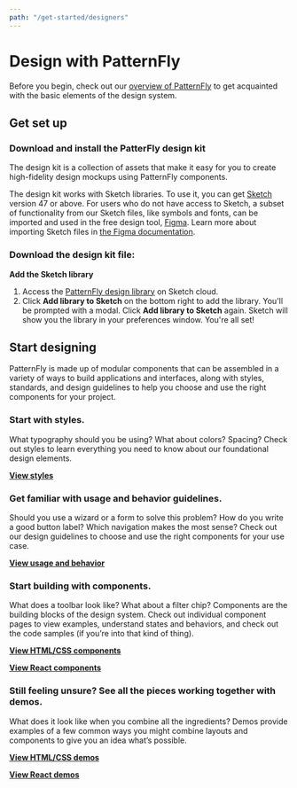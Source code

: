 ```yaml
---
path: "/get-started/designers"
---
```

# Design with PatternFly
Before you begin, check out our [overview of PatternFly](/get-started/about) to get acquainted with the basic elements of the design system.

## Get set up

### Download and install the PatterFly design kit
The design kit is a collection of assets that make it easy for you to create high-fidelity design mockups using PatternFly components.

The design kit works with Sketch libraries<!--and templates-->. To use it, you can get [Sketch](https://www.sketch.com/) version 47 or above. For users who do not have access to Sketch, a subset of functionality from our Sketch files, like symbols and fonts, can be imported and used in the free design tool, [Figma](https://www.figma.com/). Learn more about importing Sketch files in [the Figma documentation](https://help.figma.com/article/81-import).

### Download the design kit file:

**Add the Sketch library**

1. Access the [PatternFly design library](https://sketch.cloud/s/gb1ka) on Sketch cloud.
2. Click **Add library to Sketch** on the bottom right to add the library. You'll be prompted with a modal. Click **Add library to Sketch** again. Sketch will show you the library in your preferences window. You're all set!

<!--**Add the Sketch template**

1. Access the [PatternFly design template](https://sketch.cloud/s/wxydj) on Sketch cloud.
2. Click **Download Document** on the bottom right to add the library.
3. Navigate to the file you just downloaded, `PatternFly Template.sketch`, and open it.
4. Navigate to `File > Save as Template...` and name your file whatever makes sense to you. We recommend something simple like `PatternFly`. You can now access the PatternFly template from `File > New from Template...`.
-->
## Start designing
PatternFly is made up of modular components that can be assembled in a variety of ways to build applications and interfaces, along with styles, standards, and design guidelines to help you choose and use the right components for your project.

### Start with styles.
What typography should you be using? What about colors? Spacing? Check out styles to learn everything you need to know about our foundational design elements.

[**View styles**](/design-guidelines/styles/colors) <i class="blueArrow fas fa-arrow-right pf-u-mx-sm"></i>

### Get familiar with usage and behavior guidelines.
Should you use a wizard or a form to solve this problem? How do you write a good button label? Which navigation makes the most sense? Check out our design guidelines to choose and use the right components for your use case.

[**View usage and behavior**](/design-guidelines/usage-and-behavior/about-modal) <i class="blueArrow fas fa-arrow-right pf-u-mx-sm"></i>

### Start building with components.
What does a toolbar look like? What about a filter chip? Components are the building blocks of the design system. Check out individual component pages to view examples, understand states and behaviors, and check out the code samples (if you’re into that kind of thing).

[**View HTML/CSS components**](/documentation/core) <i class="blueArrow fas fa-arrow-right pf-u-mx-sm"></i>

[**View React components**](/documentation/react) <i class="blueArrow fas fa-arrow-right pf-u-mx-sm"></i>

### Still feeling unsure? See all the pieces working together with demos.
What does it look like when you combine all the ingredients? Demos provide examples of a few common ways you might combine layouts and components to give you an idea what’s possible.

[**View HTML/CSS demos**](/documentation/core/demos) <i class="blueArrow fas fa-arrow-right pf-u-mx-sm"></i>

[**View React demos**](/documentation/react/demos) <i class="blueArrow fas fa-arrow-right pf-u-mx-sm"></i>


<!-- **WIP - still need to gather details on how this will work**

### Download and install the PatterFly design kit
The PatternFly Design Kit is a collection of assets that make it easy for you to create high-fidelity design mockups using PatternFly components.

**Before you start**
You need [Sketch](URL) (v47 or higher) installed. The PatternFly design kit works with Sketch libraries. To use libraries, you’ll need Sketch version 47 or above. Why Sketch? It’s the industry standard for design tooling and it makes our lives easier.

**Download the design kit files:**
1. Go to the design kit repo.
2. Complete the following step for files PatternFly.sketch and PatternFly Template.sketch
    * Click on the file name and then click **View Raw**. The files will be downloaded to your local machine. You can move the files to any directory that makes sense to you.

**Add PatternFly to your Sketch library:**
1. Open Sketch.
2. Navigate to ```Sketch > Preferences``` and open the Libraries tab.
Click Add library.
3. Navigate to the directory you copied the design kit files to and select the file PatternFly ?.sketch. PatternFly styles are added to your library.

**Add PatternFly as a template:**
1. From your PatternFly design kit directory, use Sketch to open the file PatternFly Template.sketch
2. In Sketch, select ```File > Save as template```.
3. **Start using the design kit!** That’s it - you’re all set to start using PatternFly in your designs. -->
